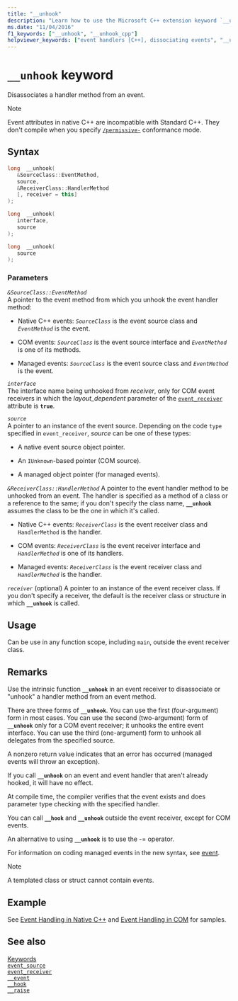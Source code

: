 ```yaml
---
title: "__unhook"
description: "Learn how to use the Microsoft C++ extension keyword `__unhook` for native event handling."
ms.date: "11/04/2016"
f1_keywords: ["__unhook", "__unhook_cpp"]
helpviewer_keywords: ["event handlers [C++], dissociating events", "__unhook keyword [C++]"]
---
```

# `__unhook` keyword

Disassociates a handler method from an event.

> [!NOTE]
> Event attributes in native C++ are incompatible with Standard C++. They don't compile when you specify [`/permissive-`](../build/reference/permissive-standards-conformance.md) conformance mode.

## Syntax

```cpp
long  __unhook(
   &SourceClass::EventMethod,
   source,
   &ReceiverClass::HandlerMethod
   [, receiver = this]
);

long  __unhook(
   interface,
   source
);

long  __unhook(
   source
);
```

### Parameters

*`&SourceClass::EventMethod`*\
A pointer to the event method from which you unhook the event handler method:

- Native C++ events: *`SourceClass`* is the event source class and *`EventMethod`* is the event.

- COM events: *`SourceClass`* is the event source interface and *`EventMethod`* is one of its methods.

- Managed events: *`SourceClass`* is the event source class and *`EventMethod`* is the event.

*`interface`*\
The interface name being unhooked from *receiver*, only for COM event receivers in which the *layout_dependent* parameter of the [`event_receiver`](../windows/attributes/event-receiver.md) attribute is **`true`**.

*`source`*\
A pointer to an instance of the event source. Depending on the code `type` specified in `event_receiver`, *source* can be one of these types:

- A native event source object pointer.

- An `IUnknown`-based pointer (COM source).

- A managed object pointer (for managed events).

*`&ReceiverClass::HandlerMethod`*
A pointer to the event handler method to be unhooked from an event. The handler is specified as a method of a class or a reference to the same; if you don't specify the class name, **`__unhook`** assumes the class to be the one in which it's called.

- Native C++ events: *`ReceiverClass`* is the event receiver class and `HandlerMethod` is the handler.

- COM events: *`ReceiverClass`* is the event receiver interface and *`HandlerMethod`* is one of its handlers.

- Managed events: *`ReceiverClass`* is the event receiver class and *`HandlerMethod`* is the handler.

*`receiver`* (optional)
A pointer to an instance of the event receiver class. If you don't specify a receiver, the default is the receiver class or structure in which **`__unhook`** is called.

## Usage

Can be use in any function scope, including `main`, outside the event receiver class.

## Remarks

Use the intrinsic function **`__unhook`** in an event receiver to disassociate or "unhook" a handler method from an event method.

There are three forms of **`__unhook`**. You can use the first (four-argument) form in most cases. You can use the second (two-argument) form of **`__unhook`** only for a COM event receiver; it unhooks the entire event interface. You can use the third (one-argument) form to unhook all delegates from the specified source.

A nonzero return value indicates that an error has occurred (managed events will throw an exception).

If you call **`__unhook`** on an event and event handler that aren't already hooked, it will have no effect.

At compile time, the compiler verifies that the event exists and does parameter type checking with the specified handler.

You can call **`__hook`** and **`__unhook`** outside the event receiver, except for COM events.

An alternative to using **`__unhook`** is to use the -= operator.

For information on coding managed events in the new syntax, see [event](../extensions/event-cpp-component-extensions.md).

> [!NOTE]
> A templated class or struct cannot contain events.

## Example

See [Event Handling in Native C++](../cpp/event-handling-in-native-cpp.md) and [Event Handling in COM](../cpp/event-handling-in-com.md) for samples.

## See also

[Keywords](../cpp/keywords-cpp.md)\
[`event_source`](../windows/attributes/event-source.md)\
[`event_receiver`](../windows/attributes/event-receiver.md)\
[`__event`](../cpp/event.md)\
[`__hook`](../cpp/hook.md)\
[`__raise`](../cpp/raise.md)
